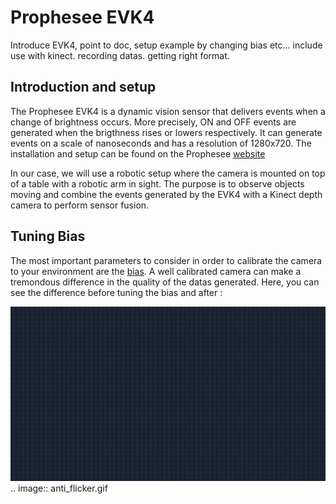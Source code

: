 # Prophesee EVK4

Introduce EVK4, point to doc, setup example by changing bias etc...
include use with kinect.
recording datas. getting right format.

## Introduction and setup

The Prophesee EVK4 is a dynamic vision sensor that delivers events when a change of brightness occurs. More precisely, ON and OFF events are generated when the brigthness rises or lowers respectively. It can generate events on a scale of nanoseconds and has a resolution of 1280x720. The installation and setup can be found on the Prophesee [website](https://docs.prophesee.ai/stable/get_started/index.html)

In our case, we will use a robotic setup where the camera is mounted on top of a table with a robotic arm in sight. The purpose is to observe objects moving and combine the events generated by the EVK4 with a Kinect depth camera to perform sensor fusion.

## Tuning Bias

The most important parameters to consider in order to calibrate the camera to your environment are the [bias](https://docs.prophesee.ai/stable/hw/manuals/biases.html#chapter-biases). A well calibrated camera can make a tremondous difference in the quality of the datas generated. Here, you can see the difference before tuning the bias and after :

![test](https://github.com/rouzinho/Neuromorphic-Computing/blob/main/img/anti_flicker.gif)
.. image:: anti_flicker.gif

